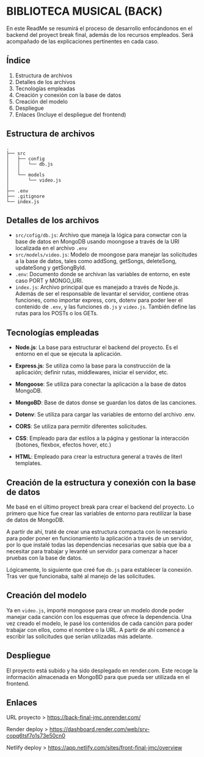 # BIBLIOTECA MUSICAL (BACK)

En este ReadMe se resumirá el proceso de desarrollo enfocándonos en el backend del proyect break final, además de los recursos empleados.
Será acompañado de las explicaciones pertinentes en cada caso.


## Índice

1. Estructura de archivos
2. Detalles de los archivos
3. Tecnologías empleadas
4. Creación y conexión con la base de datos
5. Creación del modelo
6. Despliegue
7. Enlaces (Incluye el despliegue del frontend)


## Estructura de archivos

```
.
├── src
│   ├── config
│   │   └── db.js
│   │
│   └── models
│       └── video.js
│
├── .env
├── .gitignore
└── index.js

```

## Detalles de los archivos

- `src/cofig/db.js`: Archivo que maneja la lógica para conwctar con la base de datos en MongoDB usando moongose a través de la URI localizada en el archivo `.env`
- `src/models/video.js`: Modelo de moongose para manejar las solicitudes a la base de datos, tales como addSong, getSongs, deleteSong, updateSong y getSongById.
- `.env`: Documento donde se archivan las variables de entorno, en este caso PORT y MONGO_URI.
- `index.js`: Archivo principal que es manejado a través de Node.js. Además de ser el responsable de levantar el servidor, contiene otras funciones, como importar express, cors, dotenv para poder leer el contenido de `.env`, y las funciones `db.js` y `video.js`. También define las rutas para los POSTs o los GETs.


## Tecnologías empleadas

- **Node.js**: La base para estructurar el backend del proyecto. Es el entorno en el que se ejecuta la aplicación.

- **Express.js**: Se utiliza como la base para la construcción de la aplicación; definir rutas, middlewares, iniciar el servidor, etc.

- **Mongoose**: Se utiliza para conectar la aplicación a la base de datos MongoDB.

- **MongoBD**: Base de datos donse se guardan los datos de las canciones.

- **Dotenv**: Se utiliza para cargar las variables de entorno del archivo .env.

- **CORS**: Se utiliza para permitir diferentes solicitudes.

- **CSS**: Empleado para dar estilos a la página y gestionar la interacción (botones, flexbox, efectos hover, etc.)

- **HTML**: Empleado para crear la estructura general a través de literl templates.


## Creación de la estructura y conexión con la base de datos

Me basé en el último proyect break para crear el backend del proyecto. Lo primero que hice fue crear las variables de entorno para reutilizar la base de datos de MongoDB.

A partir de ahí, traté de crear una estructura compacta con lo necesario para poder poner en funcionamiento la aplicación a través de un servidor, por lo que instalé todas las dependencias necesarias que sabía que iba a necesitar para trabajar y levanté un servidor para comenzar a hacer pruebas con la base de datos.

Lógicamente, lo siguiente que creé fue `db.js` para establecer la conexión. Tras ver que funcionaba, salté al manejo de las solicitudes.


## Creación del modelo

Ya en `video.js`, importé mongoose para crear un modelo donde poder manejar cada canción con los esquemas que ofrece la dependencia. Una vez creado el modelo, le pasé los contenidos de cada canción para poder trabajar con ellos, como el nombre o la URL.
A partir de ahí comencé a escribir las solicitudes que serían utilizadas más adelante.


## Despliegue

El proyecto está subido y ha sido desplegado en render.com. Este recoge la información almacenada en MongoBD para que pueda ser utilizada en el frontend.


## Enlaces

URL proyecto > https://back-final-jmc.onrender.com/

Render deploy > https://dashboard.render.com/web/srv-copq6tsf7o1s73e50cn0

Netlify deploy > https://app.netlify.com/sites/front-final-jmc/overview